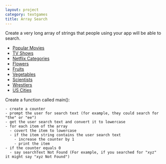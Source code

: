 ```yaml
---
layout: project
category: textgames
title: Array Search
---
```

Create a very long array of strings that people using your app will be able to search.

  - [Popular Movies](https://github.com/dariusk/corpora/blob/master/data/film-tv/popular-movies.json)
  - [TV Shows](https://github.com/dariusk/corpora/blob/master/data/film-tv/tv_shows.json)
  - [Netflix Categories](https://github.com/dariusk/corpora/blob/master/data/film-tv/netflix-categories.json)
  - [Flowers](https://github.com/dariusk/corpora/blob/master/data/plants/flowers.json)
  - [Fruits](https://github.com/dariusk/corpora/blob/master/data/foods/fruits.json)
  - [Vegetables](https://github.com/dariusk/corpora/blob/master/data/foods/vegetables.json)
  - [Scientists](https://github.com/dariusk/corpora/blob/master/data/humans/scientists.json)
  - [Wrestlers](https://github.com/dariusk/corpora/blob/master/data/humans/wrestlers.json)
  - [US Cities](https://gist.github.com/norcal82/42440bd06a67eb7d9616)

  Create a function called main():
  
    - create a counter
    - prompt the user for search text (for example, they could search for "the" or "ee")
    - get the user search text and convert it to lowercase
    - for each item of the array
      - covert the item to lowercase
      - if the item string contains the user search text
        - increase the counter by 1
        - print the item
    - if the counter equals 0
      - say searchText Not Found (For example, if you searched for "xyz" it might say "xyz Not Found")

